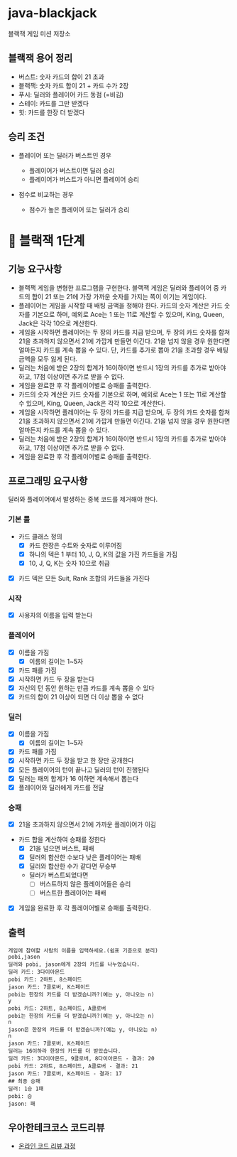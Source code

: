 # java-blackjack
블랙잭 게임 미션 저장소

## 블랙잭 용어 정리
- 버스트: 숫자 카드의 합이 21 초과
- 블랙잭: 숫자 카드 합이 21 + 카드 수가 2장
- 푸시: 딜러와 플레이어 카드 동점 (=비김)
- 스테이: 카드를 그만 받겠다
- 힛: 카드를 한장 더 받겠다

## 승리 조건
- 플레이어 또는 딜러가 버스트인 경우
    - 플레이어가 버스트이면 딜러 승리
    - 플레이어가 버스트가 아니면 플레이어 승리
    
- 점수로 비교하는 경우
    - 점수가 높은 플레이어 또는 딜러가 승리

# 🚀 블랙잭 1단계
## 기능 요구사항
- 블랙잭 게임을 변형한 프로그램을 구현한다. 블랙잭 게임은 딜러와 플레이어 중 카드의 합이 21 또는 21에 가장 가까운 숫자를 가지는 쪽이 이기는 게임이다.
- 플레이어는 게임을 시작할 때 배팅 금액을 정해야 한다. 카드의 숫자 계산은 카드 숫자를 기본으로 하며, 예외로 Ace는 1 또는 11로 계산할 수 있으며, King, Queen, Jack은 각각 10으로 계산한다.
- 게임을 시작하면 플레이어는 두 장의 카드를 지급 받으며, 두 장의 카드 숫자를 합쳐 21을 초과하지 않으면서 21에 가깝게 만들면 이긴다. 21을 넘지 않을 경우 원한다면 얼마든지 카드를 계속 뽑을 수 있다. 단, 카드를 추가로 뽑아 21을 초과할 경우 배팅 금액을 모두 잃게 된다.
- 딜러는 처음에 받은 2장의 합계가 16이하이면 반드시 1장의 카드를 추가로 받아야 하고, 17점 이상이면 추가로 받을 수 없다.
- 게임을 완료한 후 각 플레이어별로 승패를 출력한다.
- 카드의 숫자 계산은 카드 숫자를 기본으로 하며, 예외로 Ace는 1 또는 11로 계산할 수 있으며, King, Queen, Jack은 각각 10으로 계산한다.
- 게임을 시작하면 플레이어는 두 장의 카드를 지급 받으며, 두 장의 카드 숫자를 합쳐 21을 초과하지 않으면서 21에 가깝게 만들면 이긴다. 21을 넘지 않을 경우 원한다면 얼마든지 카드를 계속 뽑을 수 있다.
- 딜러는 처음에 받은 2장의 합계가 16이하이면 반드시 1장의 카드를 추가로 받아야 하고, 17점 이상이면 추가로 받을 수 없다.
- 게임을 완료한 후 각 플레이어별로 승패를 출력한다.

## 프로그래밍 요구사항
딜러와 플레이어에서 발생하는 중복 코드를 제거해야 한다.

### 기본 룰
- 카드 클래스 정의
    - [x] 카드 한장은 수트와 숫자로 이루어짐
    - [x] 하나의 덱은 1 부터 10, J, Q, K의 값을 가진 카드들을 가짐
    - [x] 10, J, Q, K는 숫자 10으로 취급
- [x] 카드 덱은 모든 Suit, Rank 조합의 카드들을 가진다

### 시작
- [x] 사용자의 이름을 입력 받는다

### 플레이어
- [x] 이름을 가짐
  - [x] 이름의 길이는 1~5자
- [x] 카드 패를 가짐
- [x] 시작하면 카드 두 장을 받는다
- [x] 자신의 턴 동안 원하는 만큼 카드를 계속 뽑을 수 있다
- [x] 카드의 합이 21 이상이 되면 더 이상 뽑을 수 없다

### 딜러
- [x] 이름을 가짐
    - [x] 이름의 길이는 1~5자
- [x] 카드 패를 가짐
- [x] 시작하면 카드 두 장을 받고 한 장만 공개한다
- [x] 모든 플레이어의 턴이 끝나고 딜러의 턴이 진행된다
- [x] 딜러는 패의 합계가 16 이하면 계속해서 뽑는다
- [x] 플레이어와 딜러에게 카드를 전달

### 승패
- [x] 21을 초과하지 않으면서 21에 가까운 플레이어가 이김
- 카드 합을 계산하여 승패를 정한다
    - [x] 21을 넘으면 버스트, 패배
    - [x] 딜러의 합산한 수보다 낮은 플레이어는 패배
    - [x] 딜러와 합산한 수가 같다면 무승부
    - 딜러가 버스트되었다면
        - [ ] 버스트하지 않은 플레이어들은 승리
        - [ ] 버스트한 플레이어는 패배
- [x] 게임을 완료한 후 각 플레이어별로 승패를 출력한다.

## 출력
```
게임에 참여할 사람의 이름을 입력하세요.(쉼표 기준으로 분리)
pobi,jason
딜러와 pobi, jason에게 2장의 카드를 나누었습니다.
딜러 카드: 3다이아몬드
pobi 카드: 2하트, 8스페이드
jason 카드: 7클로버, K스페이드
pobi는 한장의 카드를 더 받겠습니까?(예는 y, 아니오는 n)
y
pobi 카드: 2하트, 8스페이드, A클로버
pobi는 한장의 카드를 더 받겠습니까?(예는 y, 아니오는 n)
n
jason은 한장의 카드를 더 받겠습니까?(예는 y, 아니오는 n)
n
jason 카드: 7클로버, K스페이드
딜러는 16이하라 한장의 카드를 더 받았습니다.
딜러 카드: 3다이아몬드, 9클로버, 8다이아몬드 - 결과: 20
pobi 카드: 2하트, 8스페이드, A클로버 - 결과: 21
jason 카드: 7클로버, K스페이드 - 결과: 17
## 최종 승패
딜러: 1승 1패
pobi: 승 
jason: 패
```

## 우아한테크코스 코드리뷰
* [온라인 코드 리뷰 과정](https://github.com/woowacourse/woowacourse-docs/blob/master/maincourse/README.md)
